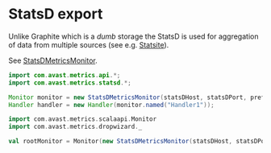 # StatsD export

Unlike Graphite which is a _dumb_ storage the StatsD is used for aggregation of data from multiple sources (see e.g. [Statsite](http://statsite.github.io/statsite/)).

See [StatsDMetricsMonitor](statsd/src/main/java/com/avast/metrics/statsd/StatsDMetrisMonitor.java).

```java
import com.avast.metrics.api.*;
import com.avast.metrics.statsd.*;

Monitor monitor = new StatsDMetricsMonitor(statsDHost, statsDPort, prefix);
Handler handler = new Handler(monitor.named("Handler1"));
```

```scala
import com.avast.metrics.scalaapi.Monitor
import com.avast.metrics.dropwizard._

val rootMonitor = Monitor(new StatsDMetricsMonitor(statsDHost, statsDPort, prefix))
```